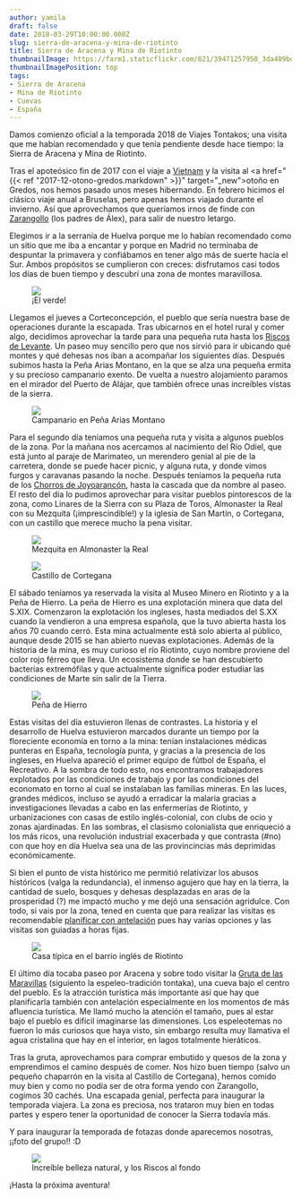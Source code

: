 ```yaml
---
author: yamila
draft: false
date: 2018-03-29T10:00:00.000Z
slug: sierra-de-aracena-y-mina-de-riotinto
title: Sierra de Aracena y Mina de Riotinto
thumbnailImage: https://farm1.staticflickr.com/821/39471257950_3da409be9a_c.jpg
thumbnailImagePosition: top
tags:
- Sierra de Aracena
- Mina de Riotinto
- Cuevas
- España
---
```


Damos comienzo oficial a la temporada 2018 de Viajes Tontakos; una visita que me habían recomendado y que tenía pendiente desde hace tiempo: la Sierra de Aracena y Mina de Riotinto.

<!-- more -->

Tras el apoteósico fin de 2017 con el viaje a <a href="/trips/vietnam-2017" target="_blank">Vietnam</a> y la visita al <a href="{{< ref "2017-12-otono-gredos.markdown" >}}" target="_new">otoño en Gredos</a>, nos hemos pasado unos meses hibernando. En febrero hicimos el clásico viaje anual a Bruselas, pero apenas hemos viajado durante el invierno.  Así que aprovechamos que queríamos irnos de finde con <a href="https://www.geocaching.com/profile/?guid=f42461b6-7b9a-4f07-abc1-f4d511c84993" target="_blank">Zarangollo</a> (los padres de Álex), para salir de nuestro letargo.

Elegimos ir a la serranía de Huelva porque me lo habían recomendado como un sitio que me iba a encantar y porque en Madrid no terminaba de despuntar la primavera y confiábamos en tener algo más de suerte hacia el Sur. Ambos propósitos se cumplieron con creces: disfrutamos casi todos los días de buen tiempo y descubrí una zona de montes maravillosa.

<figure>
<img src="https://farm1.staticflickr.com/811/40384258635_6b01a8da97_c.jpg"/>
<figcaption>¡El verde!</figcaption>
</figure>

Llegamos el jueves a Corteconcepción, el pueblo que sería nuestra base de operaciones durante la escapada. Tras ubicarnos en el hotel rural y comer algo, decidimos aprovechar la tarde para una pequeña ruta hasta los <a href="https://yamila-moreno.github.io/routes/#17/37.86428/-6.70208" target="_blank">Riscos de Levante</a>. Un paseo muy sencillo pero que nos sirvió para ir ubicando qué montes y qué dehesas nos iban a acompañar los siguientes días. Después subimos hasta la Peña Arias Montano, en la que se alza una pequeña ermita y su precioso campanario exento. De vuelta a nuestro alojamiento paramos en el mirador del Puerto de Alájar, que también ofrece unas increíbles vistas de la sierra.

<figure>
<img src="https://farm1.staticflickr.com/784/41281002991_d12a2914a2_c.jpg"/>
<figcaption>Campanario en Peña Arias Montano</figcaption>
</figure>

Para el segundo día teníamos una pequeña ruta y visita a algunos pueblos de la zona. Por la mañana nos acercamos al nacimiento del Río Odiel, que está junto al paraje de Marimateo, un merendero genial al pie de la carretera, donde se puede hacer picnic, y alguna ruta, y donde vimos furgos y caravanas pasando la noche. Después teníamos la pequeña ruta de los <a href="https://yamila-moreno.github.io/routes/#17/37.87279/-6.71005" target="_blank">Chorros de Joyoarancón</a>, hasta la cascada que da nombre al paseo. El resto del día lo pudimos aprovechar para visitar pueblos pintorescos de la zona, como Linares de la Sierra con su Plaza de Toros, Almonaster la Real con su Mezquita (¡imprescindible!) y la iglesia de San Martín, o Cortegana, con un castillo que merece mucho la pena visitar.

<figure>
<img src="https://farm1.staticflickr.com/819/41237693752_bab6469771_c.jpg"/>
<figcaption>Mezquita en Almonaster la Real</figcaption>
</figure>

<figure>
<img src="https://farm1.staticflickr.com/892/27408433468_c34556bd09_c.jpg"/>
<figcaption>Castillo de Cortegana</figcaption>
</figure>

El sábado teníamos ya reservada la visita al Museo Minero en Riotinto y a la Peña de Hierro. La peña de Hierro es una explotación minera que data del S.XIX. Comenzaron la explotación los ingleses, hasta mediados del S.XX cuando la vendieron a una empresa española, que la tuvo abierta hasta los años 70 cuando cerró. Esta mina actualmente está solo abierta al público, aunque desde 2015 se han abierto nuevas explotaciones. Además de la historia de la mina, es muy curioso el río Riotinto, cuyo nombre proviene del color rojo férreo que lleva. Un ecosistema donde se han descubierto bacterias extremófilas y que actualmente significa poder estudiar las condiciones de Marte sin salir de la Tierra.

<figure>
<img src="https://farm1.staticflickr.com/788/41237779792_482fa896b5_c.jpg"/>
<figcaption>Peña de Hierro</figcaption>
</figure>

Estas visitas del día estuvieron llenas de contrastes. La historia y el desarrollo de Huelva estuvieron marcados durante un tiempo por la floreciente economía en torno a la mina: tenían instalaciones médicas punteras en España, tecnología punta, y gracias a la presencia de los ingleses, en Huelva apareció el primer equipo de fútbol de España, el Recreativo. A la sombra de todo esto, nos encontramos trabajadores explotados por las condiciones de trabajo y por las condiciones del economato en torno al cual se instalaban las familias mineras. En las luces, grandes médicos, incluso se ayudó a erradicar la malaria gracias a investigaciones llevadas a cabo en las enfermerías de Riotinto, y urbanizaciones con casas de estilo inglés-colonial, con clubs de ocio y zonas ajardinadas. En las sombras, el clasismo colonialista que enriqueció a los más ricos, una revolución industrial exacerbada y que contrasta (#no) con que hoy en día Huelva sea una de las provincincias más deprimidas económicamente.

Si bien el punto de vista histórico me permitió relativizar los abusos históricos (valga la redundancia), el inmenso agujero que hay en la tierra, la cantidad de suelo, bosques y dehesas desplazadas en aras de la prosperidad (?) me impactó mucho y me dejó una sensación agridulce. Con todo, si vais por la zona, tened en cuenta que para realizar las visitas es recomendable <a href="http://parquemineroderiotinto.es/" target="_blank">planificar con antelación</a> pues hay varias opciones y las visitas son guiadas a horas fijas.

<figure>
<img src="https://farm1.staticflickr.com/788/26409375907_08d37699cb_c.jpg"/>
<figcaption>Casa típica en el barrio inglés de Riotinto</figcaption>
</figure>

El último día tocaba paseo por Aracena y sobre todo visitar la <a href="http://www.aracena.es/es/municipio/gruta/" target="_back">Gruta de las Maravillas</a> (siguiento la espeleo-tradición tontaka), una cueva bajo el centro del pueblo. Es la atracción turística más importante así que hay que planificarla también con antelación especialmente en los momentos de más afluencia turística. Me llamó mucho la atención el tamaño, pues al estar bajo el pueblo es difícil imaginarse las dimensiones. Los espeleotemas no fueron lo más curiosos que haya visto, sin embargo resulta muy llamativa el agua cristalina que hay en el interior, en lagos totalmente hieráticos.

Tras la gruta, aprovechamos para comprar embutido y quesos de la zona y emprendimos el camino después de comer. Nos hizo buen tiempo (salvo un pequeño chaparrón en la visita al Castillo de Cortegana), hemos comido muy bien y como no podía ser de otra forma yendo con Zarangollo, cogimos 30 cachés. Una escapada genial, perfecta para inaugurar la temporada viajera. La zona es preciosa, nos trataron muy bien en todas partes y espero tener la oportunidad de conocer la Sierra todavía más.

Y para inaugurar la temporada de fotazas donde aparecemos nosotras, ¡¡foto del grupo!! :D

<figure>
<img src="https://farm1.staticflickr.com/871/41280989861_d59d671aee_c.jpg"/>
<figcaption>Increíble belleza natural, y los Riscos al fondo</figcaption>
</figure>

¡Hasta la próxima aventura!
